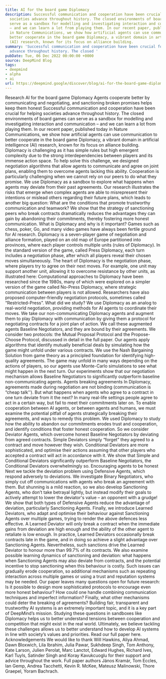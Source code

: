 ```yaml
---
title: AI for the board game Diplomacy
description: Successful communication and cooperation have been crucial for helping
  societies advance throughout history. The closed environments of board games can
  serve as a sandbox for modelling and investigating interaction and communication
  – and we can learn a lot from playing them. In our recent paper, published today
  in Nature Communications, we show how artificial agents can use communication to
  better cooperate in the board game Diplomacy, a vibrant domain in artificial intelligence
  (AI) research, known for its focus on alliance building.
summary: 'Successful communication and cooperation have been crucial for helping societies
  advance throughout history. The closed '
pubDate: Tue, 06 Dec 2022 00:00:00 +0000
source: DeepMind Blog
tags:
- deepmind
- alpha
- ai
url: https://deepmind.google/discover/blog/ai-for-the-board-game-diplomacy/
---
```


Research
AI for the board game Diplomacy
Agents cooperate better by communicating and negotiating, and sanctioning broken promises helps keep them honest
Successful communication and cooperation have been crucial for helping societies advance throughout history. The closed environments of board games can serve as a sandbox for modelling and investigating interaction and communication – and we can learn a lot from playing them. In our recent paper, published today in Nature Communications, we show how artificial agents can use communication to better cooperate in the board game Diplomacy, a vibrant domain in artificial intelligence (AI) research, known for its focus on alliance building.
Diplomacy is challenging as it has simple rules but high emergent complexity due to the strong interdependencies between players and its immense action space. To help solve this challenge, we designed negotiation algorithms that allow agents to communicate and agree on joint plans, enabling them to overcome agents lacking this ability.
Cooperation is particularly challenging when we cannot rely on our peers to do what they promise. We use Diplomacy as a sandbox to explore what happens when agents may deviate from their past agreements. Our research illustrates the risks that emerge when complex agents are able to misrepresent their intentions or mislead others regarding their future plans, which leads to another big question: What are the conditions that promote trustworthy communication and teamwork?
We show that the strategy of sanctioning peers who break contracts dramatically reduces the advantages they can gain by abandoning their commitments, thereby fostering more honest communication.
What is Diplomacy and why is it important?
Games such as chess, poker, Go, and many video games have always been fertile ground for AI research. Diplomacy is a seven-player game of negotiation and alliance formation, played on an old map of Europe partitioned into provinces, where each player controls multiple units (rules of Diplomacy). In the standard version of the game, called Press Diplomacy, each turn includes a negotiation phase, after which all players reveal their chosen moves simultaneously.
The heart of Diplomacy is the negotiation phase, where players try to agree on their next moves. For example, one unit may support another unit, allowing it to overcome resistance by other units, as illustrated here:
Computational approaches to Diplomacy have been researched since the 1980s, many of which were explored on a simpler version of the game called No-Press Diplomacy, where strategic communication between players is not allowed. Researchers have also proposed computer-friendly negotiation protocols, sometimes called “Restricted-Press”.
What did we study?
We use Diplomacy as an analog to real-world negotiation, providing methods for AI agents to coordinate their moves. We take our non-communicating Diplomacy agents and augment them to play Diplomacy with communication by giving them a protocol for negotiating contracts for a joint plan of action. We call these augmented agents Baseline Negotiators, and they are bound by their agreements.
We consider two protocols: the Mutual Proposal Protocol and the Propose-Choose Protocol, discussed in detail in the full paper. Our agents apply algorithms that identify mutually beneficial deals by simulating how the game might unfold under various contracts. We use the Nash Bargaining Solution from game theory as a principled foundation for identifying high-quality agreements. The game may unfold in many ways depending on the actions of players, so our agents use Monte-Carlo simulations to see what might happen in the next turn.
Our experiments show that our negotiation mechanism allows Baseline Negotiators to significantly outperform baseline non-communicating agents.
Agents breaking agreements
In Diplomacy, agreements made during negotiation are not binding (communication is “cheap talk''). But what happens when agents who agree to a contract in one turn deviate from it the next? In many real-life settings people agree to act in a certain way, but fail to meet their commitments later on. To enable cooperation between AI agents, or between agents and humans, we must examine the potential pitfall of agents strategically breaking their agreements, and ways to remedy this problem. We used Diplomacy to study how the ability to abandon our commitments erodes trust and cooperation, and identify conditions that foster honest cooperation.
So we consider Deviator Agents, which overcome honest Baseline Negotiators by deviating from agreed contracts. Simple Deviators simply “forget” they agreed to a contract and move however they wish. Conditional Deviators are more sophisticated, and optimise their actions assuming that other players who accepted a contract will act in accordance with it.
We show that Simple and Conditional Deviators significantly outperform Baseline Negotiators, the Conditional Deviators overwhelmingly so.
Encouraging agents to be honest
Next we tackle the deviation problem using Defensive Agents, which respond adversely to deviations. We investigate Binary Negotiators, who simply cut off communications with agents who break an agreement with them. But shunning is a mild reaction, so we also develop Sanctioning Agents, who don’t take betrayal lightly, but instead modify their goals to actively attempt to lower the deviator's value – an opponent with a grudge! We show that both types of Defensive Agents reduce the advantage of deviation, particularly Sanctioning Agents.
Finally, we introduce Learned Deviators, who adapt and optimise their behaviour against Sanctioning Agents over multiple games, trying to render the above defences less effective. A Learned Deviator will only break a contract when the immediate gains from deviation are high enough and the ability of the other agent to retaliate is low enough. In practice, Learned Deviators occasionally break contracts late in the game, and in doing so achieve a slight advantage over Sanctioning Agents. Nevertheless, such sanctions drive the Learned Deviator to honour more than 99.7% of its contracts.
We also examine possible learning dynamics of sanctioning and deviation: what happens when Sanctioning Agents may also deviate from contracts, and the potential incentive to stop sanctioning when this behaviour is costly. Such issues can gradually erode cooperation, so additional mechanisms such as repeating interaction across multiple games or using a trust and reputation systems may be needed.
Our paper leaves many questions open for future research: Is it possible to design more sophisticated protocols to encourage even more honest behaviour? How could one handle combining communication techniques and imperfect information? Finally, what other mechanisms could deter the breaking of agreements? Building fair, transparent and trustworthy AI systems is an extremely important topic, and it is a key part of DeepMind’s mission. Studying these questions in sandboxes like Diplomacy helps us to better understand tensions between cooperation and competition that might exist in the real world. Ultimately, we believe tackling these challenges allows us to better understand how to develop AI systems in line with society’s values and priorities.
Read our full paper here.
Acknowledgements
We would like to thank Will Hawkins, Aliya Ahmad, Dawn Bloxwich, Lila Ibrahim, Julia Pawar, Sukhdeep Singh, Tom Anthony, Kate Larson, Julien Perolat, Marc Lanctot, Edward Hughes, Richard Ives, Karl Tuyls, Satinder Singh and Koray Kavukcuoglu for their support and advice throughout the work.
Full paper authors
János Kramár, Tom Eccles, Ian Gemp, Andrea Tacchetti, Kevin R. McKee, Mateusz Malinowski, Thore Graepel, Yoram Bachrach.